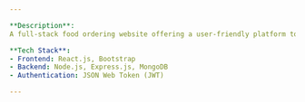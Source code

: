 ```yaml
---

**Description**:  
A full-stack food ordering website offering a user-friendly platform to browse menus, place orders, and manage cart and checkout processes.

**Tech Stack**:  
- Frontend: React.js, Bootstrap  
- Backend: Node.js, Express.js, MongoDB  
- Authentication: JSON Web Token (JWT)  

---
```

